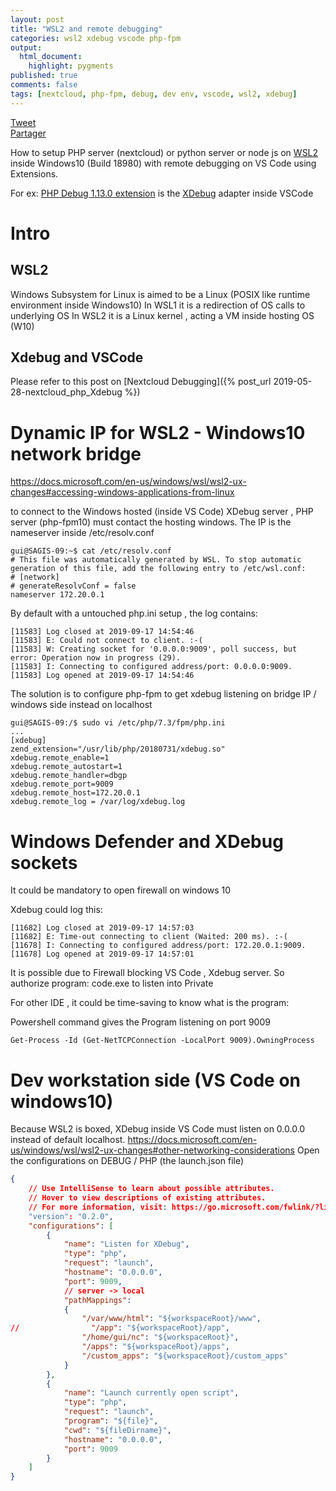 ```yaml
---
layout: post
title: "WSL2 and remote debugging"
categories: wsl2 xdebug vscode php-fpm
output:
  html_document:
    highlight: pygments
published: true
comments: false
tags: [nextcloud, php-fpm, debug, dev env, vscode, wsl2, xdebug]
---
```

<div class="social-media-list">
<a href="https://twitter.com/share?ref_src=twsrc%5Etfw" class="twitter-share-button" data-show-count="false">Tweet</a>
<script type="IN/Share" data-url="{{ site.url }}{{ page.url }}"></script>
<div class="fb-share-button" data-href="{{ site.url }}{{ page.url }}" data-layout="button" data-size="small"><a target="_blank" href="https://www.facebook.com/sharer/sharer.php?u={{ site.url }}{{ page.url }}" class="fb-xfbml-parse-ignore">Partager</a></div>
</div>

How to setup PHP server (nextcloud) or python server or node js
on [WSL2](https://docs.microsoft.com/en-us/windows/wsl/wsl2-ux-changes#accessing-windows-applications-from-linux) inside Windows10 (Build 18980)
 with remote debugging on VS Code using Extensions.


 
 For ex: [PHP Debug 1.13.0 extension](https://github.com/felixfbecker/vscode-php-debug)  is the [XDebug](https://xdebug.org/) adapter inside VSCode


Intro
======

WSL2
----

Windows Subsystem for Linux is aimed to be a Linux (POSIX like runtime environment inside Windows10)
In WSL1 it is a redirection of OS calls to underlying OS
In WSL2 it is a Linux kernel , acting a VM inside hosting OS (W10)

Xdebug and VSCode
-----------------
Please refer to this post on 
[Nextcloud Debugging]({% post_url 2019-05-28-nextcloud_php_Xdebug %})

Dynamic IP for WSL2 - Windows10 network bridge
==============================================
https://docs.microsoft.com/en-us/windows/wsl/wsl2-ux-changes#accessing-windows-applications-from-linux

to connect to the Windows hosted (inside VS Code) XDebug server , PHP server (php-fpm10) must contact the hosting windows. 
The IP is the nameserver inside /etc/resolv.conf

```
gui@SAGIS-09:~$ cat /etc/resolv.conf
# This file was automatically generated by WSL. To stop automatic generation of this file, add the following entry to /etc/wsl.conf:
# [network]
# generateResolvConf = false
nameserver 172.20.0.1
```

By default with a untouched php.ini setup , the log contains:
```
[11583] Log closed at 2019-09-17 14:54:46
[11583] E: Could not connect to client. :-(
[11583] W: Creating socket for '0.0.0.0:9009', poll success, but error: Operation now in progress (29).
[11583] I: Connecting to configured address/port: 0.0.0.0:9009.
[11583] Log opened at 2019-09-17 14:54:46
```
The solution is to configure php-fpm to get xdebug listening on bridge IP / windows side instead on localhost 
```
gui@SAGIS-09:/$ sudo vi /etc/php/7.3/fpm/php.ini
...
[xdebug]
zend_extension="/usr/lib/php/20180731/xdebug.so"
xdebug.remote_enable=1
xdebug.remote_autostart=1
xdebug.remote_handler=dbgp
xdebug.remote_port=9009
xdebug.remote_host=172.20.0.1
xdebug.remote_log = /var/log/xdebug.log
```

Windows Defender and XDebug sockets
===================================
It could be mandatory to open firewall on windows 10  

Xdebug could log this: 

```
[11682] Log closed at 2019-09-17 14:57:03
[11682] E: Time-out connecting to client (Waited: 200 ms). :-(
[11678] I: Connecting to configured address/port: 172.20.0.1:9009.
[11678] Log opened at 2019-09-17 14:57:01
```

It is possible due to Firewall blocking VS Code , Xdebug server.
So authorize program:  code.exe to listen into Private 

For other IDE , it could be time-saving to know what is the program:

Powershell command gives the Program listening on port 9009
```
Get-Process -Id (Get-NetTCPConnection -LocalPort 9009).OwningProcess
```

Dev workstation side (VS Code on windows10)
===========================================

Because WSL2 is boxed, XDebug inside VS Code must listen on 0.0.0.0 instead of default localhost.
https://docs.microsoft.com/en-us/windows/wsl/wsl2-ux-changes#other-networking-considerations
Open the configurations on DEBUG / PHP (the launch.json file)
```json
{
    // Use IntelliSense to learn about possible attributes.
    // Hover to view descriptions of existing attributes.
    // For more information, visit: https://go.microsoft.com/fwlink/?linkid=830387
    "version": "0.2.0",
    "configurations": [
        {
            "name": "Listen for XDebug",
            "type": "php",
            "request": "launch",
            "hostname": "0.0.0.0", 
            "port": 9009,
            // server -> local
            "pathMappings": 
            {
                "/var/www/html": "${workspaceRoot}/www",
//                "/app": "${workspaceRoot}/app",
                "/home/gui/nc": "${workspaceRoot}",
                "/apps": "${workspaceRoot}/apps",
                "/custom_apps": "${workspaceRoot}/custom_apps"                
            }
        },
        {
            "name": "Launch currently open script",
            "type": "php",
            "request": "launch",
            "program": "${file}",
            "cwd": "${fileDirname}",
            "hostname": "0.0.0.0", 
            "port": 9009
        }
    ]
}
```